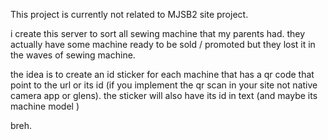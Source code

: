This project is currently not related to MJSB2 site project.

i create this server to sort all sewing machine that my parents had. they actually have some machine ready to be sold / promoted but they lost it in the waves of sewing machine.

the idea is to create an id sticker for each machine that has a qr code that point to the url or its id (if you implement the qr scan in your site not native camera app or glens). the sticker will also have its id in text (and maybe its machine model )

breh.